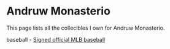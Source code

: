 # Andruw Monasterio

This page lists all the collecibles I own for Andruw Monasterio.

baseball - [Signed official MLB baseball](andruw-monasterio/signed-official-mlb-baseball)